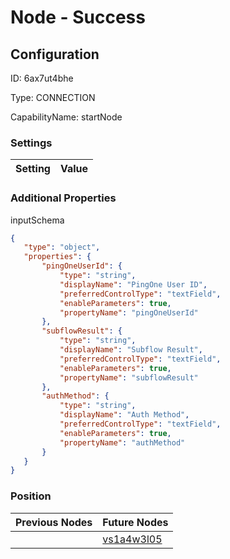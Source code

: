 # Node - Success
## Configuration
ID:  6ax7ut4bhe

Type: CONNECTION 

CapabilityName: startNode

### Settings
| Setting | Value  |
| :------------------------ | ---------------------------------------- |
 




### Additional Properties
inputSchema
 ```json 
{
	"type": "object",
	"properties": {
		"pingOneUserId": {
			"type": "string",
			"displayName": "PingOne User ID",
			"preferredControlType": "textField",
			"enableParameters": true,
			"propertyName": "pingOneUserId"
		},
		"subflowResult": {
			"type": "string",
			"displayName": "Subflow Result",
			"preferredControlType": "textField",
			"enableParameters": true,
			"propertyName": "subflowResult"
		},
		"authMethod": {
			"type": "string",
			"displayName": "Auth Method",
			"preferredControlType": "textField",
			"enableParameters": true,
			"propertyName": "authMethod"
		}
	}
}
```




### Position
| Previous Nodes | Future Nodes |
| :------------- | ------------ |
|  | [vs1a4w3l05](./vs1a4w3l05.md) |
